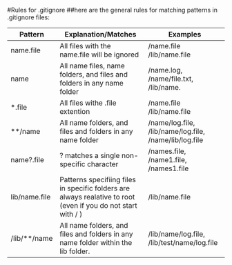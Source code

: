 #Rules for .gitignore
##here are the general rules for matching patterns in .gitignore files:

| Pattern  | Explanation/Matches | Examples |
| -------- | ------------------- | -------- |
| name.file| All files with the name.file will be ignored | /name.file /lib/name.file |
|name | All name files, name folders, and files and folders in any name folder | /name.log, /name/file.txt, /lib/name.|
|*.file | All files withe .file extention |	/name.file /lib/name.file |
|**/name | 	All name folders, and files and folders in any name folder |  /name/log.file, /lib/name/log.file, /name/lib/log.file |
|name?.file |	? matches a single non-specific character |	/names.file, /name1.file, /names1.file |
|lib/name.file | Patterns specifiing files in specific folders are always realative to root (even if you do not start with / )| /lib/name.file|
|/lib/**/name |	All name folders, and files and folders in any name folder within the lib folder.|/lib/name/log.file, /lib/test/name/log.file |